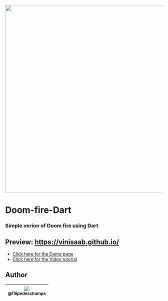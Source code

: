 <p align="center">
  <a href="https://filipedeschamps.github.io/doom-fire-algorithm/playground/follow-mouse/">
    <img src="https://github.com/filipedeschamps/doom-fire-algorithm/blob/master/demo.gif?raw=true" width="600">
  </a>
</p>

# Doom-fire-Dart
### Simple verion of Doom fire using Dart

## Preview: https://vinisaab.github.io/

- [Click here for the Demo page](https://filipedeschamps.github.io/doom-fire-algorithm/playground/follow-mouse/)
- [Click here for the Video tutorial](https://www.youtube.com/watch?v=HCjDjsHPOco)

## Author

| [<img src="https://avatars0.githubusercontent.com/u/4248081?v=3&s=115"><br><sub>@filipedeschamps</sub>](https://github.com/filipedeschamps) |
| :---: |



